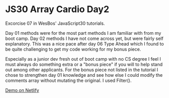 # JS30 Array Cardio Day2
Excorcise 07 in WesBos' JavaScript30 tutorials. 

Day 01 methods were for the most part methods I am familiar with from my boot camp. Day 02 methods I have not come across yet, but were fairly self explanatory. This was a nice pace after day 06 Type Ahead which I found to be quite challenging to get my code working for my bonus piece.

Especially as a junior dev fresh out of boot camp with no CS degree I feel I must always do something extra or a "bonus piece" if you will to help stand out among other applicants. For the bonus piece not listed in the tutorial I chose to strengthen day 01 knowledge and see how else I could modify the comments array without mutating the original. I used Filter(). 

<a href="">Demo on Netlify</a>